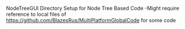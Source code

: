 NodeTreeGUI
Directory Setup for Node Tree Based Code
-Might require reference to local files of https://github.com/BlazesRus/MultiPlatformGlobalCode for some code
